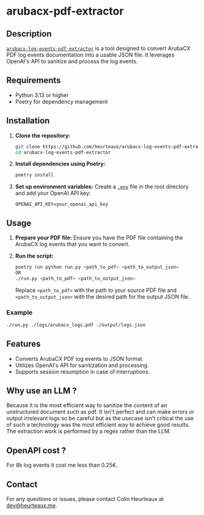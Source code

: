 # arubacx-pdf-extractor

## Description
[`arubacx-log-events-pdf-extractor`](command:_github.copilot.openSymbolFromReferences?%5B%22arubacx-pdf-extractor%22%2C%5B%7B%22uri%22%3A%7B%22%24mid%22%3A1%2C%22fsPath%22%3A%22%2FUsers%2Fcheurteaux%2FDocuments%2Fcode%2Farubacx-pdf-extractor%2Fpyproject.toml%22%2C%22external%22%3A%22file%3A%2F%2F%2FUsers%2Fcheurteaux%2FDocuments%2Fcode%2Farubacx-pdf-extractor%2Fpyproject.toml%22%2C%22path%22%3A%22%2FUsers%2Fcheurteaux%2FDocuments%2Fcode%2Farubacx-pdf-extractor%2Fpyproject.toml%22%2C%22scheme%22%3A%22file%22%7D%2C%22pos%22%3A%7B%22line%22%3A1%2C%22character%22%3A8%7D%7D%5D%5D "Go to definition") is a tool designed to convert ArubaCX PDF log events documentation into a usable JSON file. It leverages OpenAI's API to sanitize and process the log events.

## Requirements
- Python 3.13 or higher
- Poetry for dependency management

## Installation

1. **Clone the repository:**
    ```sh
    git clone https://github.com/heurteaux/arubacx-log-events-pdf-extractor/tree/master
    cd arubacx-log-events-pdf-extractor
    ```

2. **Install dependencies using Poetry:**
    ```sh
    poetry install
    ```

3. **Set up environment variables:**
    Create a [`.env`](command:_github.copilot.openRelativePath?%5B%7B%22scheme%22%3A%22file%22%2C%22authority%22%3A%22%22%2C%22path%22%3A%22%2FUsers%2Fcheurteaux%2FDocuments%2Fcode%2Farubacx-pdf-extractor%2F.env%22%2C%22query%22%3A%22%22%2C%22fragment%22%3A%22%22%7D%5D "/Users/cheurteaux/Documents/code/arubacx-pdf-extractor/.env") file in the root directory and add your OpenAI API key:
    ```plaintext
    OPENAI_API_KEY=your_openai_api_key
    ```

## Usage

1. **Prepare your PDF file:**
    Ensure you have the PDF file containing the ArubaCX log events that you want to convert.

2. **Run the script:**
    ```sh
    poetry run python run.py <path_to_pdf> <path_to_output_json>
    OR
    ./run.py <path_to_pdf> <path_to_output_json>
    ```
    Replace `<path_to_pdf>` with the path to your source PDF file and `<path_to_output_json>` with the desired path for the output JSON file.

### Example
```sh
./run.py ./logs/arubacx_logs.pdf ./output/logs.json
```

## Features
- Converts ArubaCX PDF log events to JSON format.
- Utilizes OpenAI's API for sanitization and processing.
- Supports session resumption in case of interruptions.

## Why use an LLM ?

Because it is the most efficient way to sanitize the content of an unstructured document such as pdf.
It isn't perfect and can make errors or output irrelevant logs so be careful but as the usecase isn't critical
the use of such a technology was the most efficient way to achieve good results. The extraction work is performed 
by a regex rather than the LLM.

## OpenAPI cost ?

For 8k log events it cost me less than 0.25€.

## Contact
For any questions or issues, please contact Colin Heurteaux at dev@heurteaux.me.